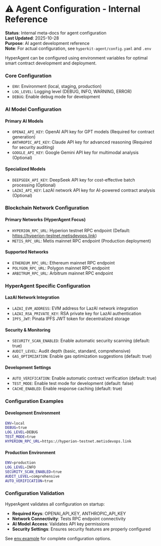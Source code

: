 # ⚠️ Agent Configuration - Internal Reference

**Status**: Internal meta-docs for agent configuration  
**Last Updated**: 2025-10-28  
**Purpose**: AI agent development reference  
**Note**: For actual configuration, see `hyperkit-agent/config.yaml` and `.env`

HyperAgent can be configured using environment variables for optimal smart contract development and deployment.

### Core Configuration

- `ENV`: Environment (local, staging, production)
- `LOG_LEVEL`: Logging level (DEBUG, INFO, WARNING, ERROR)
- `DEBUG`: Enable debug mode for development

### AI Model Configuration

#### Primary AI Models
- `OPENAI_API_KEY`: OpenAI API key for GPT models (Required for contract generation)
- `ANTHROPIC_API_KEY`: Claude API key for advanced reasoning (Required for security auditing)
- `GOOGLE_API_KEY`: Google Gemini API key for multimodal analysis (Optional)

#### Specialized Models
- `DEEPSEEK_API_KEY`: DeepSeek API key for cost-effective batch processing (Optional)
- `LAZAI_API_KEY`: LazAI network API key for AI-powered contract analysis (Optional)

### Blockchain Network Configuration

#### Primary Networks (HyperAgent Focus)
- `HYPERION_RPC_URL`: Hyperion testnet RPC endpoint (Default: https://hyperion-testnet.metisdevops.link)
- `METIS_RPC_URL`: Metis mainnet RPC endpoint (Production deployment)

#### Supported Networks
- `ETHEREUM_RPC_URL`: Ethereum mainnet RPC endpoint
- `POLYGON_RPC_URL`: Polygon mainnet RPC endpoint
- `ARBITRUM_RPC_URL`: Arbitrum mainnet RPC endpoint

### HyperAgent Specific Configuration

#### LazAI Network Integration
- `LAZAI_EVM_ADDRESS`: EVM address for LazAI network integration
- `LAZAI_RSA_PRIVATE_KEY`: RSA private key for LazAI authentication
- `IPFS_JWT`: Pinata IPFS JWT token for decentralized storage

#### Security & Monitoring
- `SECURITY_SCAN_ENABLED`: Enable automatic security scanning (default: true)
- `AUDIT_LEVEL`: Audit depth (basic, standard, comprehensive)
- `GAS_OPTIMIZATION`: Enable gas optimization suggestions (default: true)

#### Development Settings
- `AUTO_VERIFICATION`: Enable automatic contract verification (default: true)
- `TEST_MODE`: Enable test mode for development (default: false)
- `CACHE_ENABLED`: Enable response caching (default: true)

### Configuration Examples

#### Development Environment
```bash
ENV=local
DEBUG=true
LOG_LEVEL=DEBUG
TEST_MODE=true
HYPERION_RPC_URL=https://hyperion-testnet.metisdevops.link
```

#### Production Environment
```bash
ENV=production
LOG_LEVEL=INFO
SECURITY_SCAN_ENABLED=true
AUDIT_LEVEL=comprehensive
AUTO_VERIFICATION=true
```

### Configuration Validation

HyperAgent validates all configuration on startup:
- **Required Keys**: OPENAI_API_KEY, ANTHROPIC_API_KEY
- **Network Connectivity**: Tests RPC endpoint connectivity
- **AI Model Access**: Validates API key permissions
- **Security Settings**: Ensures security features are properly configured

See [env.example](../hyperkit-agent/env.example) for complete configuration options.